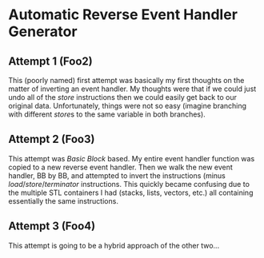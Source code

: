 Automatic Reverse Event Handler Generator
=========================================

Attempt 1 (Foo2)
----------------
This (poorly named) first attempt was basically my first thoughts
on the matter of inverting an event handler.  My thoughts were that
if we could just undo all of the *store* instructions then we could
easily get back to our original data.  Unfortunately, things were not
so easy (imagine branching with different *store*s to the same variable
in both branches).

Attempt 2 (Foo3)
----------------
This attempt was *Basic Block* based.  My entire event handler function
was copied to a new reverse event handler.  Then we walk the new event
handler, BB by BB, and attempted to invert the instructions (minus
*load*/*store*/*terminator* instructions.  This quickly became confusing
due to the multiple STL containers I had (stacks, lists, vectors, etc.)
all containing essentially the same instructions.

Attempt 3 (Foo4)
----------------
This attempt is going to be a hybrid approach of the other two...